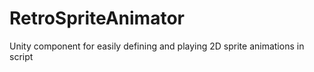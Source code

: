 # RetroSpriteAnimator
Unity component for easily defining and playing 2D sprite animations in script
